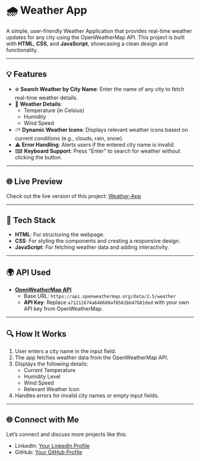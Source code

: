 # 🌧️ Weather App

A simple, user-friendly Weather Application that provides real-time weather updates for any city using the OpenWeatherMap API. This project is built with **HTML**, **CSS**, and **JavaScript**, showcasing a clean design and functionality.

---

## 💡 Features
- ❄️ **Search Weather by City Name**: Enter the name of any city to fetch real-time weather details.
- 🌌 **Weather Details**:
  - Temperature (in Celsius)
  - Humidity
  - Wind Speed
- ⛅ **Dynamic Weather Icons**: Displays relevant weather icons based on current conditions (e.g., clouds, rain, snow).
- ⚠ **Error Handling**: Alerts users if the entered city name is invalid.
- ⌨ **Keyboard Support**: Press "Enter" to search for weather without clicking the button.

---

## 🌐 Live Preview
Check out the live version of this project:
[Weather-App](https://weather-app-two-lovat-21.vercel.app/)

---

## 🔧 Tech Stack
- **HTML**: For structuring the webpage.
- **CSS**: For styling the components and creating a responsive design.
- **JavaScript**: For fetching weather data and adding interactivity.

---

## 🌍 API Used
- **[OpenWeatherMap API](https://openweathermap.org/api)**
  - Base URL: `https://api.openweathermap.org/data/2.5/weather`
  - **API Key**: Replace `a71211674a646680af8562bb47b81ded` with your own API key from OpenWeatherMap.

---

## 🔍 How It Works
1. User enters a city name in the input field.
2. The app fetches weather data from the OpenWeatherMap API.
3. Displays the following details:
   - Current Temperature
   - Humidity Level
   - Wind Speed
   - Relevant Weather Icon
4. Handles errors for invalid city names or empty input fields.

---

## 🌐 Connect with Me
Let’s connect and discuss more projects like this:
- LinkedIn: [Your LinkedIn Profile](https://www.linkedin.com/in/sanjeevanis87/)
- GitHub: [Your GitHub Profile](https://github.com/sanjeevanishivde)

